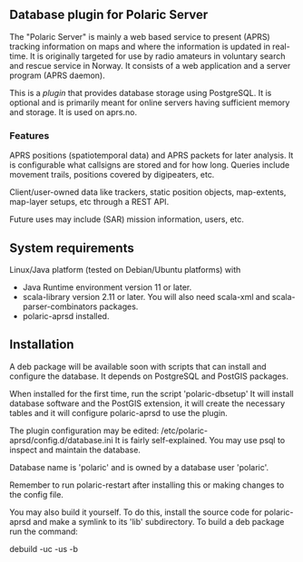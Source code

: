 ## Database plugin for Polaric Server

The "Polaric Server" is mainly a web based service to present (APRS) 
tracking information on maps and where the information is updated in real-
time. It is originally targeted for use by radio amateurs in voluntary search
and rescue service in Norway. It consists of a web application and a server 
program (APRS daemon). 
 
This is a _plugin_ that provides database storage using PostgreSQL. It is 
optional and is primarily meant for online servers having sufficient 
memory and storage. It is used on aprs.no. 

### Features

APRS positions (spatiotemporal data) and APRS packets for later analysis.
It is configurable what callsigns are stored and for how long. Queries 
include movement trails, positions covered by digipeaters, etc. 

Client/user-owned data like trackers, static position objects, 
map-extents, map-layer setups, etc through a REST API.

Future uses may include (SAR) mission information, users, etc. 

## System requirements

Linux/Java platform (tested on Debian/Ubuntu platforms) with
* Java Runtime environment version 11 or later. 
* scala-library version 2.11 or later. You will also need scala-xml
  and scala-parser-combinators packages. 
* polaric-aprsd installed.

## Installation

A deb package will be available soon with scripts that can install and configure 
the database. It depends on PostgreSQL and PostGIS packages. 

When installed for the first time, run the script 'polaric-dbsetup'
It will install database software and the PostGIS extension, it will create
the necessary tables and it will configure polaric-aprsd to use the
plugin. 

The plugin configuration may be edited: /etc/polaric-aprsd/config.d/database.ini
It is fairly self-explained. You may use psql to inspect and maintain the database. 

Database name is 'polaric' and is owned by a database user 'polaric'. 

Remember to run polaric-restart after installing this or making changes to the
config file. 

You may also build it yourself. To do this, install the source code for polaric-aprsd
and make a symlink to its 'lib' subdirectory. To build a deb package run the command:

debuild -uc -us -b


